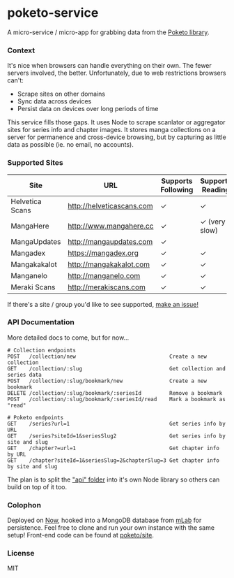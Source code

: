 poketo-service
============

A micro-service / micro-app for grabbing data from the [Poketo library](/poketo/service/tree/master/lib/api).

### Context

It's nice when browsers can handle everything on their own. The fewer servers involved, the better. Unfortunately, due to web restrictions browsers can't:

* Scrape sites on other domains
* Sync data across devices
* Persist data on devices over long periods of time

This service fills those gaps. It uses Node to scrape scanlator or aggregator sites for series info and chapter images. It stores manga collections on a server for permanence and cross-device browsing, but by capturing as little data as possible (ie. no email, no accounts).

### Supported Sites

Site   | URL  | Supports Following | Supports Reading
-------|------|--------------------|------------------
Helvetica Scans | http://helveticascans.com | ✓ | ✓ |
MangaHere | http://www.mangahere.cc | ✓ | ✓ (very slow) |
MangaUpdates | http://mangaupdates.com | ✓ | |
Mangadex | https://mangadex.org | ✓ | ✓ |
Mangakakalot | http://mangakakalot.com | ✓ | ✓ |
Manganelo | http://manganelo.com | ✓ | ✓ |
Meraki Scans | http://merakiscans.com | ✓ | ✓ |

If there's a site / group you'd like to see supported, [make an issue!](https://github.com/poketo/service/issues/new)

### API Documentation

More detailed docs to come, but for now…

```
# Collection endpoints
POST   /collection/new                              Create a new collection
GET    /collection/:slug                            Get collection and series data
POST   /collection/:slug/bookmark/new               Create a new bookmark
DELETE /collection/:slug/bookmark/:seriesId         Remove a bookmark
POST   /collection/:slug/bookmark/:seriesId/read    Mark a bookmark as "read"

# Poketo endpoints
GET    /series?url=1                                Get series info by URL
GET    /series?siteId=1&seriesSlug2                 Get series info by site and slug
GET    /chapter?=url=1                              Get chapter info by URL
GET    /chapter?siteId=1&seriesSlug=2&chapterSlug=3 Get chapter info by site and slug
```

The plan is to split the ["api" folder](https://github.com/poketo/service/tree/master/lib/api) into it's own Node library so others can build on top of it too.

### Colophon

Deployed on [Now](https://now.sh), hooked into a MongoDB database from [mLab](https://mlab.com) for persistence. Feel free to clone and run your own instance with the same setup! Front-end code can be found at [poketo/site](https://github.com/poketo/site).


### License

MIT
